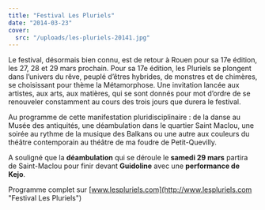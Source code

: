 ```yaml
---
title: "Festival Les Pluriels"
date: "2014-03-23"
cover:
  src: "/uploads/les-pluriels-20141.jpg"
---
```


Le festival, désormais bien connu, est de retour à Rouen pour sa 17e édition, les 27, 28 et 29 mars prochain. Pour sa 17e édition, les Pluriels se plongent dans l’univers du rêve, peuplé d’êtres hybrides, de monstres et de chimères, se choisissant pour thème la Métamorphose. Une invitation lancée aux artistes, aux arts, aux matières, qui se sont donnés pour mot d’ordre de se renouveler constamment au cours des trois jours que durera le festival.

Au programme de cette manifestation pluridisciplinaire : de la danse au Musée des antiquités, une déambulation dans le quartier Saint Maclou, une soirée au rythme de la musique des Balkans ou une autre aux couleurs du théâtre contemporain au théâtre de ma foudre de Petit-Quevilly.

A souligné que la **déambulation** qui se déroule le **samedi 29 mars** partira de Saint-Maclou pour finir devant **Guidoline** avec une **performance de Kejo**.

Programme complet sur [www.lespluriels.com](http://www.lespluriels.com "Festival Les Pluriels")
